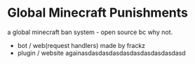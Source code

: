 # Global Minecraft Punishments
a global minecraft ban system - open source bc why not.
- bot / web(request handlers) made by frackz
- plugin / website againasdasdasdasdasdasdasdasdasdasd
